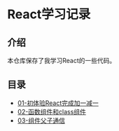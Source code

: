 # React学习记录

## 介绍

本仓库保存了我学习React的一些代码。

## 目录

- [01-初体验React完成加一减一](https://jsbin.com/juqiqiw/12/edit?html,css,js,output)
- [02-函数组件和class组件](https://jsbin.com/yucusev/9/edit?html,css,js,output)
- [03-组件父子通信](https://jsbin.com/tepaqap/6/edit?html,css,js,output)